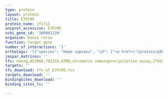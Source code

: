 ```yaml
---
type: protein
layout: protein
title: E7FCM5
protein_name: ifit11
uniprot_accession: E7FCM5
ncbi_gene_id: '100001239'
organism: Danio rerio
function: target gene
number_of_interactions: '1'
orthologs: '[{"species": "Homo sapiens", "id": ["<a href=\"/protein/p09913\">P09913</a>", "<a href=\"/protein/o14879\">O14879</a>", "<a href=\"/protein/q5t764\">Q5T764</a>", "<a href=\"/protein/p09914\">P09914</a>", "<a href=\"/protein/q13325\">Q13325</a>"]}, {"species": "Mus musculus", "id": ["<a href=\"/protein/q6gtm0\">Q6GTM0</a>", "D3Z6F0", "<a href=\"/protein/q3u687\">Q3U687</a>", "<a href=\"/protein/q64282\">Q64282</a>"]}, {"species": "Rattus norvegicus", "id": ["<a href=\"/protein/q4v8h9\">Q4V8H9</a>", "<a href=\"/protein/q6aye7\">Q6AYE7</a>", "A0A096MJ38", "F1LPS6"]}]'
jaspar_matrices: ''
tfs: nanog,A5JNG8,792333,GTRD,chromatin immunoprecipitation assay,27924024%5Buid%5D,No
targets: ''
tfs_download: tfs_of_E7FCM5.tsv
targets_download: ''
bindingSites_download: ''
binding_sites_ls: ''

---
```

